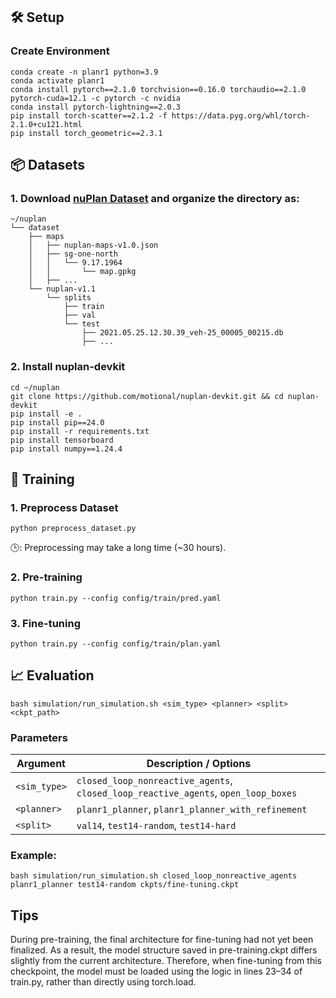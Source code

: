 ## 🛠️ Setup

### Create Environment
```
conda create -n planr1 python=3.9
conda activate planr1
conda install pytorch==2.1.0 torchvision==0.16.0 torchaudio==2.1.0 pytorch-cuda=12.1 -c pytorch -c nvidia
conda install pytorch-lightning==2.0.3
pip install torch-scatter==2.1.2 -f https://data.pyg.org/whl/torch-2.1.0+cu121.html
pip install torch_geometric==2.3.1
```

## 📦 Datasets

### 1. Download [nuPlan Dataset](https://nuplan-devkit.readthedocs.io/en/latest/dataset_setup.html) and organize the directory as:
```
~/nuplan
└── dataset
    ├── maps
    │   ├── nuplan-maps-v1.0.json
    │   ├── sg-one-north
    │   │   └── 9.17.1964
    │   │       └── map.gpkg
    │   ├── ...
    └── nuplan-v1.1
        └── splits
            ├── train
            ├── val
            └── test
                ├── 2021.05.25.12.30.39_veh-25_00005_00215.db
                ├── ...
```

### 2. Install nuplan-devkit
```
cd ~/nuplan
git clone https://github.com/motional/nuplan-devkit.git && cd nuplan-devkit
pip install -e .
pip install pip==24.0
pip install -r requirements.txt
pip install tensorboard
pip install numpy==1.24.4
```

## 🚀 Training

### 1. Preprocess Dataset
```
python preprocess_dataset.py
```
🕒: Preprocessing may take a long time (~30 hours).

### 2. Pre-training
```
python train.py --config config/train/pred.yaml
```
### 3. Fine-tuning
```
python train.py --config config/train/plan.yaml
```

## 📈 Evaluation
```
bash simulation/run_simulation.sh <sim_type> <planner> <split> <ckpt_path>
```
### Parameters

| Argument     | Description / Options                                                       |
|--------------|------------------------------------------------------------------------------|
| `<sim_type>` | `closed_loop_nonreactive_agents`, `closed_loop_reactive_agents`, `open_loop_boxes` |
| `<planner>`  | `planr1_planner`, `planr1_planner_with_refinement`                          |
| `<split>`    | `val14`, `test14-random`, `test14-hard`                                     |


### Example:
```
bash simulation/run_simulation.sh closed_loop_nonreactive_agents planr1_planner test14-random ckpts/fine-tuning.ckpt
```

## Tips
During pre-training, the final architecture for fine-tuning had not yet been finalized. As a result, the model structure saved in pre-training.ckpt differs slightly from the current architecture. Therefore, when fine-tuning from this checkpoint, the model must be loaded using the logic in lines 23–34 of train.py, rather than directly using torch.load.